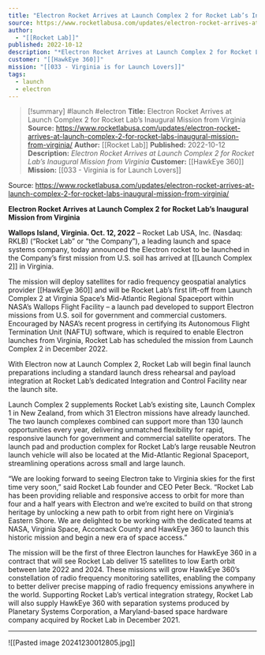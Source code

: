 ```yaml
---
title: "Electron Rocket Arrives at Launch Complex 2 for Rocket Lab’s Inaugural Mission from Virginia "
source: https://www.rocketlabusa.com/updates/electron-rocket-arrives-at-launch-complex-2-for-rocket-labs-inaugural-mission-from-virginia/
author:
  - "[[Rocket Lab]]"
published: 2022-10-12
description: "*Electron Rocket Arrives at Launch Complex 2 for Rocket Lab’s Inaugural Mission from Virginia*"
customer: "[[HawkEye 360]]"
mission: "[[033 - Virginia is for Launch Lovers]]"
tags:
  - launch
  - electron
---
```

>[!summary]
#launch #electron
**Title:** Electron Rocket Arrives at Launch Complex 2 for Rocket Lab’s Inaugural Mission from Virginia 
**Source:** https://www.rocketlabusa.com/updates/electron-rocket-arrives-at-launch-complex-2-for-rocket-labs-inaugural-mission-from-virginia/
**Author:** [[Rocket Lab]]
**Published:** 2022-10-12
**Description:** *Electron Rocket Arrives at Launch Complex 2 for Rocket Lab’s Inaugural Mission from Virginia*
**Customer:** [[HawkEye 360]]
**Mission:** [[033 - Virginia is for Launch Lovers]]

Source: https://www.rocketlabusa.com/updates/electron-rocket-arrives-at-launch-complex-2-for-rocket-labs-inaugural-mission-from-virginia/

**Electron Rocket Arrives at Launch Complex 2 for Rocket Lab’s Inaugural Mission from Virginia**

**Wallops Island, Virginia. Oct. 12, 2022** – Rocket Lab USA, Inc. (Nasdaq: RKLB) (“Rocket Lab” or “the Company”), a leading launch and space systems company, today announced the Electron rocket to be launched in the Company’s first mission from U.S. soil has arrived at [[Launch Complex 2]] in Virginia.

The mission will deploy satellites for radio frequency geospatial analytics provider [[HawkEye 360]] and will be Rocket Lab’s first lift-off from Launch Complex 2 at Virginia Space’s Mid-Atlantic Regional Spaceport within NASA’s Wallops Flight Facility – a launch pad developed to support Electron missions from U.S. soil for government and commercial customers. Encouraged by NASA’s recent progress in certifying its Autonomous Flight Termination Unit (NAFTU) software, which is required to enable Electron launches from Virginia, Rocket Lab has scheduled the mission from Launch Complex 2 in December 2022.

With Electron now at Launch Complex 2, Rocket Lab will begin final launch preparations including a standard launch dress rehearsal and payload integration at Rocket Lab’s dedicated Integration and Control Facility near the launch site.  

Launch Complex 2 supplements Rocket Lab’s existing site, Launch Complex 1 in New Zealand, from which 31 Electron missions have already launched. The two launch complexes combined can support more than 130 launch opportunities every year, delivering unmatched flexibility for rapid, responsive launch for government and commercial satellite operators. The launch pad and production complex for Rocket Lab’s large reusable Neutron launch vehicle will also be located at the Mid-Atlantic Regional Spaceport, streamlining operations across small and large launch.

“We are looking forward to seeing Electron take to Virginia skies for the first time very soon,” said Rocket Lab founder and CEO Peter Beck. “Rocket Lab has been providing reliable and responsive access to orbit for more than four and a half years with Electron and we’re excited to build on that strong heritage by unlocking a new path to orbit from right here on Virginia’s Eastern Shore. We are delighted to be working with the dedicated teams at NASA, Virginia Space, Accomack County and HawkEye 360 to launch this historic mission and begin a new era of space access.”

The mission will be the first of three Electron launches for HawkEye 360 in a contract that will see Rocket Lab deliver 15 satellites to low Earth orbit between late 2022 and 2024. These missions will grow HawkEye 360’s constellation of radio frequency monitoring satellites, enabling the company to better deliver precise mapping of radio frequency emissions anywhere in the world. Supporting Rocket Lab’s vertical integration strategy, Rocket Lab will also supply HawkEye 360 with separation systems produced by Planetary Systems Corporation, a Maryland-based space hardware company acquired by Rocket Lab in December 2021.

---

![[Pasted image 20241230012805.jpg]]